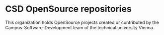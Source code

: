 # CSD OpenSource repositories

This organization holds OpenSource projects created or contributed by the Campus-Software-Development team of the technical university Vienna.
